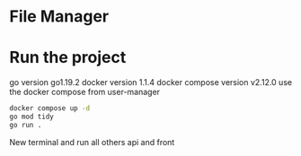 # File Manager

# Run the project

go version go1.19.2
docker version 1.1.4
docker compose version v2.12.0
use the docker compose from user-manager

```sh
docker compose up -d
go mod tidy
go run .
```

New terminal and run all others api and front